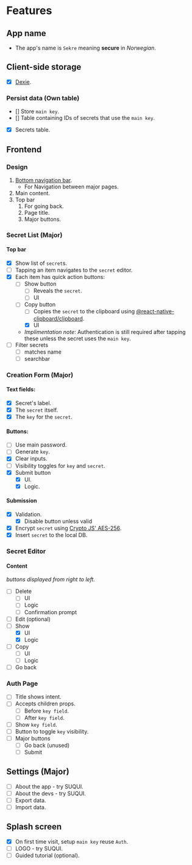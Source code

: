 # Features
## App name
* The app's name is `Sekre` meaning __secure__ in _Norwegian_.
## Client-side storage
- [x] [Dexie](https://dexie.org/docs/Tutorial/React).
### Persist data (Own table)
- [] Store `main key`.
- [] Table containing IDs of secrets that use the `main key`.
- [X] Secrets table.
  
## Frontend
### Design
1. [Bottom navigation bar](https://callstack.github.io/react-native-paper/bottom-navigation.html).
   * For Navigation between major pages.
2. Main content.
3. Top bar
   1. For going back.
   2. Page title.
   3. Major buttons.
   
### Secret List (Major)
#### Top bar
- [x] Show list of `secret`s.
- [ ] Tapping an item navigates to the `secret` editor.
- [x] Each item has quick action buttons:
  - [ ] Show button 
    - [ ] Reveals the `secret`.
    - [ ] UI
  - [ ] Copy button 
    - [ ] Copies the `secret` to the clipboard using [@react-native-clipboard/clipboard](https://www.npmjs.com/package/@react-native-clipboard/clipboard).
    - [x] UI
  -  _Implimentation note_: Authentication is still required after tapping these unless the secret uses the `main key`.
- [ ] Filter secrets
  - [ ] matches name
  - [ ] searchbar
### Creation Form (Major)
#### Text fields:
- [x] Secret's label.
- [x] The `secret` itself.
- [x] The `key` for the `secret`.

#### Buttons:
- [ ] Use main password.
- [ ] Generate `key`.
- [x] Clear inputs.
- [ ] Visibility toggles for `key` and `secret`.
- [x] Submit button
    - [x] UI.
    - [x] Logic.

#### Submission
- [x] Validation.
  - [x] Disable button unless valid
- [x] Encrypt `secret` using [Crypto JS' AES-256](https://cryptojs.gitbook.io/docs/).
- [x] Insert `secret` to the local DB.

### Secret Editor
#### Content
_buttons displayed from right to left._
- [ ] Delete
  - [ ] UI
  - [ ] Logic
  - [ ] Confirmation prompt
- [ ] Edit (optional)
- [ ] Show
  - [x] UI
  - [x] Logic
- [ ] Copy
  - [ ] UI
  - [ ] Logic
- [ ] Go back

### Auth Page
- [ ] Title shows intent.
- [ ] Accepts children props.
  - [ ] Before `key field`.
  - [ ] After `key field`. 
- [ ] Show `key field`.
- [ ] Button to toggle `key` visibility.
- [ ] Major buttons
  - [ ] Go back (unused)
  - [ ] Submit

## Settings (Major)
- [ ] About the app - try SUQUI.
- [ ] About the devs - try SUQUI.
- [ ] Export data.
- [ ] Import data.
## Splash screen
- [x] On first time visit, setup `main key` reuse `Auth`.
- [ ] LOGO - try SUQUI.
- [ ] Guided tutorial (optional).